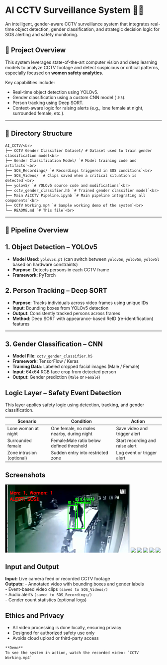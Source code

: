 # AI CCTV Surveillance System 🚨🎥

An intelligent, gender-aware CCTV surveillance system that integrates real-time object detection, gender classification, and strategic decision logic for SOS alerting and safety monitoring.

## 📌 Project Overview

This system leverages state-of-the-art computer vision and deep learning models to analyze CCTV footage and detect suspicious or critical patterns, especially focused on **women safety analytics**.

Key capabilities include:
- Real-time object detection using YOLOv5.
- Gender classification using a custom CNN model (`.h5`).
- Person tracking using Deep SORT.
- Context-aware logic for raising alerts (e.g., lone female at night, surrounded female, etc.).

---

## 📂 Directory Structure

```
AI_CCTV/<br>
├── CCTV Gender Classifier Dataset/ # Dataset used to train gender classification model<br>
├── Gender Classification Model/ `# Model training code and artifacts`<br>
├── SOS_Recordings/ `# Recordings triggered in SOS conditions`<br>
├── SOS_Videos/ `# Clips saved when a critical situation is detected`<br>
├── yolov5/ `# YOLOv5 source code and modifications`<br>
├── cctv_gender_classifier.h5 `# Trained gender classifier model`<br>
├── Main AiCCTV Pipeline.ipynb `# Main pipeline integrating all components`<br>
├── CCTV Working.mp4 `# Sample working demo of the system`<br>
└── README.md `# This file`<br>
```
---

## 🔁 Pipeline Overview

## 1. Object Detection – YOLOv5
- **Model Used**: `yolov5s.pt` (can switch between `yolov5n`, `yolov5m`, `yolov5l` based on hardware constraints)
- **Purpose**: Detects persons in each CCTV frame
- **Framework**: PyTorch

## 2. Person Tracking – Deep SORT

- **Purpose**: Tracks individuals across video frames using unique IDs
- **Input**: Bounding boxes from YOLOv5 detection
- **Output**: Consistently tracked persons across frames
- **Method**: Deep SORT with appearance-based ReID (re-identification) features

---

## 3. Gender Classification – CNN

- **Model File**: `cctv_gender_classifier.h5`
- **Framework**: TensorFlow / Keras
- **Training Data**: Labeled cropped facial images (Male / Female)
- **Input**: 64x64 RGB face crop from detected person
- **Output**: Gender prediction (`Male` or `Female`)

## Logic Layer – Safety Event Detection

This layer applies safety logic using detection, tracking, and gender classification.

| **Scenario**             | **Condition**                                | **Action**                          |
|--------------------------|----------------------------------------------|-------------------------------------|
| Lone woman at night      | One female, no males nearby, during night    | Save video and trigger alert        |
| Surrounded female        | Female:Male ratio below defined threshold    | Start recording and raise alert     |
| Zone intrusion (optional)| Sudden entry into restricted zone            | Log event or trigger alert          |

## Screenshots
<img src="SOS_Recordings/Screenshots/Screenshot%202025-06-13%20221334.png" width="400" />
<img src="https://github.com/user-attachments/assets/a9f06c1b-4efb-48d4-85f2-fc4c6c8d6144" width="150" />
<img src="https://github.com/user-attachments/assets/a9b3af37-0191-4bd1-b8c4-8edddab9bc4f" width="150" />
<img src="https://github.com/user-attachments/assets/fa671a47-c8ce-4fdb-8cff-67edb0898ee5" width="150"/>
<img src="https://github.com/user-attachments/assets/185a0a71-356d-4e5b-99ff-2df0172753b5" width="150" />
<img src="https://github.com/user-attachments/assets/c0d1aaea-ac4b-4811-a96b-60bef33d694b" width="150" />



## Input and Output
**Input:** Live camera feed or recorded CCTV footage<br>
**Outputs:**
    - Annotated video with bounding boxes and gender labels<br>
    - Event-based video clips `(saved to SOS_Videos/)`<br>
    - Audio alerts `(saved to SOS_Recordings/)`<br>
    - Gender count statistics (optional logs)<br>



## Ethics and Privacy
- All video processing is done locally, ensuring privacy
- Designed for authorized safety use only
- Avoids cloud upload or third-party access

```
**Demo**
To see the system in action, watch the recorded video: `CCTV Working.mp4`
```
